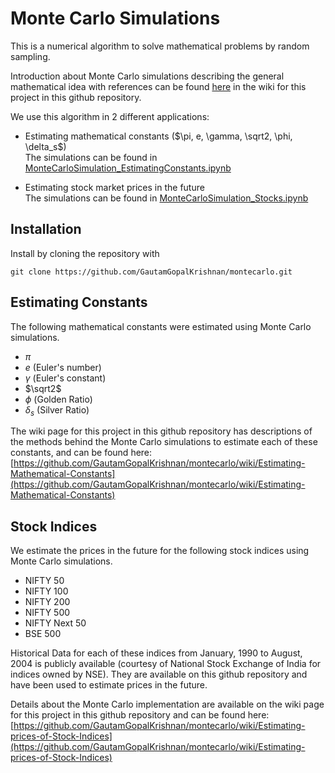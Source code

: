 # Monte Carlo Simulations
This is a numerical algorithm to solve mathematical problems by random sampling.

Introduction about Monte Carlo simulations describing the general mathematical idea with references can be found [here](https://github.com/GautamGopalKrishnan/montecarlo/wiki) in the wiki for this project in this github repository.

We use this algorithm in 2 different applications:

- Estimating mathematical constants ($\pi, e, \gamma, \sqrt2, \phi, \delta_s$)\
The simulations can be found in [MonteCarloSimulation_EstimatingConstants.ipynb](MonteCarloSimulation_EstimatingConstants.ipynb)

- Estimating stock market prices in the future\
The simulations can be found in [MonteCarloSimulation_Stocks.ipynb](MonteCarloSimulation_Stocks.ipynb)

## Installation
Install by cloning the repository with

    git clone https://github.com/GautamGopalKrishnan/montecarlo.git

## Estimating Constants
The following mathematical constants were estimated using Monte Carlo simulations.

- $\pi$
- $e$ (Euler's number)
- $\gamma$ (Euler's constant)
- $\sqrt2$
- $\phi$ (Golden Ratio)
- $\delta_s$ (Silver Ratio)

The wiki page for this project in this github repository has descriptions of the methods behind the Monte Carlo simulations to estimate each of these constants, and can be found here:
[https://github.com/GautamGopalKrishnan/montecarlo/wiki/Estimating-Mathematical-Constants](https://github.com/GautamGopalKrishnan/montecarlo/wiki/Estimating-Mathematical-Constants)

## Stock Indices
We estimate the prices in the future for the following stock indices using Monte Carlo simulations.

- NIFTY 50
- NIFTY 100
- NIFTY 200
- NIFTY 500
- NIFTY Next 50
- BSE 500

Historical Data for each of these indices from January, 1990 to August, 2004 is publicly available (courtesy of National Stock Exchange of India for indices owned by NSE). They are available on this github repository and have been used to estimate prices in the future.

Details about the Monte Carlo implementation are available on the wiki page for this project in this github repository and can be found here: [https://github.com/GautamGopalKrishnan/montecarlo/wiki/Estimating-prices-of-Stock-Indices](https://github.com/GautamGopalKrishnan/montecarlo/wiki/Estimating-prices-of-Stock-Indices)
